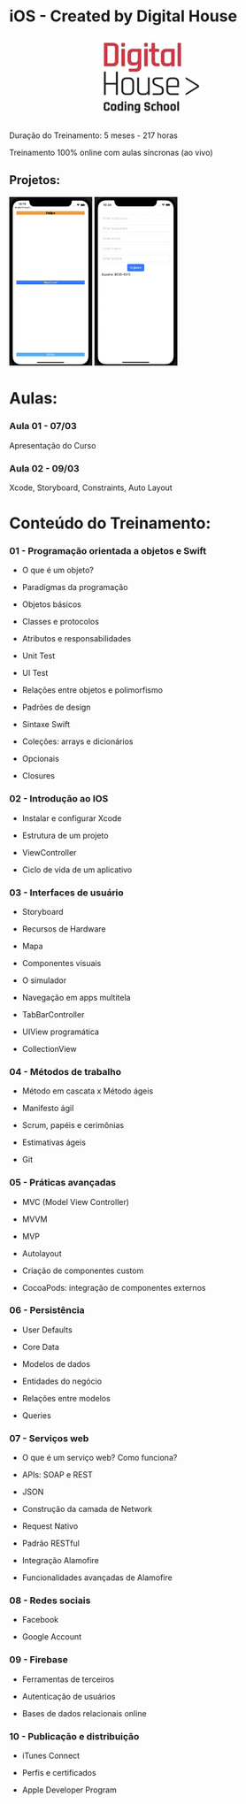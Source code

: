 # iOS - Created by Digital House

<p align=center>
  <img src="https://github.com/felippeandrade/iOS-Digital-House/blob/main/images/logoreadme01.png" width="200" /> 
</p>

Duração do Treinamento: 5 meses - 217 horas

Treinamento 100% online com aulas síncronas (ao vivo)

## Projetos:

<p float="left">
  <img src="https://github.com/felippeandrade/iOS-Digital-House/blob/main/images/desafio%2001%20B.png" data-canonical-src="https://gyazo.com/eb5c5741b6a9a16c692170a41a49c858.png" width="150" />
  <img src="https://github.com/felippeandrade/iOS-Digital-House/blob/main/images/desafio%2002%20B.png" width="150" /> 
</p>

# Aulas:

### Aula 01 - 07/03
Apresentação do Curso

### Aula 02 - 09/03
Xcode, Storyboard, Constraints, Auto Layout

# Conteúdo do Treinamento:

### 01 - Programação orientada a objetos e Swift
- O que é um objeto?

- Paradigmas da programação

- Objetos básicos

- Classes e protocolos

- Atributos e responsabilidades

- Unit Test

- UI Test

- Relações entre objetos e polimorfismo

- Padrões de design

- Sintaxe Swift

- Coleções: arrays e dicionários

- Opcionais

- Closures

### 02 - Introdução ao IOS
- Instalar e configurar Xcode

- Estrutura de um projeto

- ViewController

- Ciclo de vida de um aplicativo

### 03 - Interfaces de usuário
- Storyboard

- Recursos de Hardware

- Mapa

- Componentes visuais

- O simulador

- Navegação em apps multitela

- TabBarController

- UIView programática

- CollectionView

### 04 - Métodos de trabalho
- Método em cascata x Método ágeis

- Manifesto ágil

- Scrum, papéis e cerimônias

- Estimativas ágeis

- Git

### 05 - Práticas avançadas
- MVC (Model View Controller)

- MVVM

- MVP

- Autolayout

- Criação de componentes custom

- CocoaPods: integração de componentes externos

### 06 - Persistência
- User Defaults

- Core Data

- Modelos de dados

- Entidades do negócio

- Relações entre modelos

- Queries

### 07 - Serviços web
- O que é um serviço web? Como funciona?

- APIs: SOAP e REST

- JSON

- Construção da camada de Network 

- Request Nativo

- Padrão RESTful

- Integração Alamofire

- Funcionalidades avançadas de Alamofire

### 08 - Redes sociais
- Facebook

- Google Account

### 09 - Firebase
- Ferramentas de terceiros

- Autenticação de usuários

- Bases de dados relacionais online

### 10 - Publicação e distribuição
- iTunes Connect 

- Perfis e certificados

- Apple Developer Program


